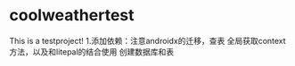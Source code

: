 # coolweathertest
This is a testproject!
1.添加依赖：注意androidx的迁移，查表
全局获取context方法，以及和litepal的结合使用
创建数据库和表
